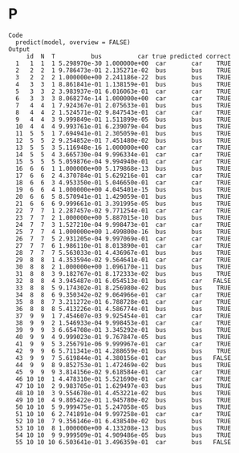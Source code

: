 # P

    Code
      predict(model, overview = FALSE)
    Output
         id  N  T          bus          car true predicted correct
      1   1  1  1 5.298970e-30 1.000000e+00  car       car    TRUE
      2   2  2  1 9.786473e-01 2.135271e-02  bus       bus    TRUE
      3   2  2  2 1.000000e+00 2.241186e-22  bus       bus    TRUE
      4   3  3  1 8.861841e-01 1.138159e-01  bus       bus    TRUE
      5   3  3  2 3.983937e-01 6.016063e-01  car       car    TRUE
      6   3  3  3 8.068274e-14 1.000000e+00  car       car    TRUE
      7   4  4  1 7.924367e-01 2.075633e-01  bus       bus    TRUE
      8   4  4  2 1.524571e-02 9.847543e-01  car       car    TRUE
      9   4  4  3 9.999849e-01 1.511899e-05  bus       bus    TRUE
      10  4  4  4 9.993761e-01 6.239079e-04  bus       bus    TRUE
      11  5  5  1 7.694941e-01 2.305059e-01  bus       bus    TRUE
      12  5  5  2 9.254852e-01 7.451480e-02  bus       bus    TRUE
      13  5  5  3 5.116948e-16 1.000000e+00  car       car    TRUE
      14  5  5  4 3.665730e-04 9.996334e-01  car       car    TRUE
      15  5  5  5 5.059876e-04 9.994940e-01  car       car    TRUE
      16  6  6  1 1.000000e+00 5.179868e-13  bus       bus    TRUE
      17  6  6  2 4.370784e-01 5.629216e-01  car       car    TRUE
      18  6  6  3 4.953350e-01 5.046650e-01  car       car    TRUE
      19  6  6  4 1.000000e+00 4.045401e-15  bus       bus    TRUE
      20  6  6  5 8.570941e-01 1.429059e-01  bus       bus    TRUE
      21  6  6  6 9.999661e-01 3.391995e-05  bus       bus    TRUE
      22  7  7  1 2.287457e-02 9.771254e-01  car       car    TRUE
      23  7  7  2 1.000000e+00 5.887015e-10  bus       bus    TRUE
      24  7  7  3 1.527210e-04 9.998473e-01  car       car    TRUE
      25  7  7  4 1.000000e+00 1.499800e-16  bus       bus    TRUE
      26  7  7  5 2.931205e-04 9.997069e-01  car       car    TRUE
      27  7  7  6 1.986110e-01 8.013890e-01  car       car    TRUE
      28  7  7  7 5.563033e-01 4.436967e-01  bus       bus    TRUE
      29  8  8  1 4.353594e-02 9.564641e-01  car       car    TRUE
      30  8  8  2 1.000000e+00 1.096170e-11  bus       bus    TRUE
      31  8  8  3 9.182767e-01 8.172333e-02  bus       bus    TRUE
      32  8  8  4 3.945487e-01 6.054513e-01  bus       car   FALSE
      33  8  8  5 9.174302e-01 8.256980e-02  bus       bus    TRUE
      34  8  8  6 9.350342e-02 9.064966e-01  car       car    TRUE
      35  8  8  7 3.211272e-01 6.788728e-01  car       car    TRUE
      36  8  8  8 5.413226e-01 4.586774e-01  bus       bus    TRUE
      37  9  9  1 7.454607e-03 9.925454e-01  car       car    TRUE
      38  9  9  2 1.546933e-04 9.998453e-01  car       car    TRUE
      39  9  9  3 6.654708e-01 3.345292e-01  bus       bus    TRUE
      40  9  9  4 9.999023e-01 9.767847e-05  bus       bus    TRUE
      41  9  9  5 3.256791e-06 9.999967e-01  car       car    TRUE
      42  9  9  6 5.711341e-01 4.288659e-01  bus       bus    TRUE
      43  9  9  7 5.619844e-01 4.380156e-01  car       bus   FALSE
      44  9  9  8 9.852753e-01 1.472469e-02  bus       bus    TRUE
      45  9  9  9 3.814156e-02 9.618584e-01  car       car    TRUE
      46 10 10  1 4.478310e-01 5.521690e-01  car       car    TRUE
      47 10 10  2 9.983705e-01 1.629497e-03  bus       bus    TRUE
      48 10 10  3 9.554678e-01 4.453221e-02  bus       bus    TRUE
      49 10 10  4 9.805422e-01 1.945780e-02  bus       bus    TRUE
      50 10 10  5 9.999475e-01 5.247058e-05  bus       bus    TRUE
      51 10 10  6 2.741891e-04 9.997258e-01  car       car    TRUE
      52 10 10  7 9.356146e-01 6.438540e-02  bus       bus    TRUE
      53 10 10  8 1.000000e+00 4.133208e-13  bus       bus    TRUE
      54 10 10  9 9.999509e-01 4.909486e-05  bus       bus    TRUE
      55 10 10 10 6.503641e-01 3.496359e-01  car       bus   FALSE


